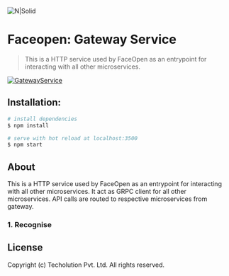 ![N|Solid](https://static.wixstatic.com/media/8e82bd_465e7d75d88d436f8e84b7095696d8e6~mv2.png/v1/fill/w_296,h_33,al_c,q_80,usm_0.66_1.00_0.01/8e82bd_465e7d75d88d436f8e84b7095696d8e6~mv2.webp)

# Faceopen: Gateway Service
> This is a HTTP service used by FaceOpen as an entrypoint for interacting with all other microservices. 

[![GatewayService](https://github.com/Techolution/FR-Dashboard/workflows/ms-gateway-service-dev/badge.svg)](https://github.com/Techolution/FR-Dashboard/actions?workflow=ms-gateway-service-dev)

## Installation:
``` bash
# install dependencies 
$ npm install

# serve with hot reload at localhost:3500
$ npm start
```

## About
This is a HTTP service used by FaceOpen as an entrypoint for interacting with all other microservices. It act as GRPC client for all other microservices. API calls are routed to respective microservices from gateway.


### 1. Recognise

## License
Copyright (c) Techolution Pvt. Ltd. All rights reserved.








